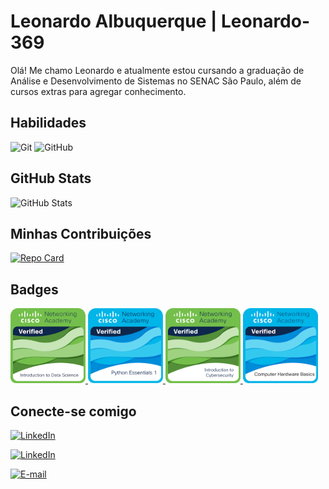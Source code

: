 # Leonardo Albuquerque | Leonardo-369

Olá! Me chamo Leonardo e atualmente estou cursando a graduação de Análise e Desenvolvimento de Sistemas no SENAC São Paulo, além de cursos extras para agregar conhecimento.



## Habilidades
![Git](https://img.shields.io/badge/GIT-E44C30?style=for-the-badge&logo=git&logoColor=white)
![GitHub](https://img.shields.io/badge/GitHub-100000?style=for-the-badge&logo=github&logoColor=white)

## GitHub Stats
![GitHub Stats](https://github-readme-stats.vercel.app/api?username=Leonardo-369&theme=transparent&bg_color=000&border_color=30A3DC&show_icons=true&icon_color=30A3DC&title_color=E94D5F&text_color=FFF&hide_title=true)

## Minhas Contribuições
[![Repo Card](https://github-readme-stats.vercel.app/api/pin/?username=Leonardo-369&repo=dio-lab-open-source&bg_color=000&border_color=30A3DC&show_icons=true&icon_color=30A3DC&title_color=E94D5F&text_color=FFF)](https://github.com/Leonardo-369/dio-lab-open-source)

## Badges
<a href="https://github.com/Leonardo-369/Leonardo-369/blob/main/introduction-to-data-science.png">
  <img src="https://github.com/Leonardo-369/Leonardo-369/blob/main/introduction-to-data-science.png?raw=true" alt="Cybersecurity Badge" width="120"/>
</a>
<a href="https://github.com/Leonardo-369/Leonardo-369/blob/main/python-essentials-1.1.png">
  <img src="https://github.com/Leonardo-369/Leonardo-369/blob/main/python-essentials-1.1.png?raw=true" alt="Cybersecurity Badge" width="120"/>
</a>
<a href="https://github.com/Leonardo-369/Leonardo-369/blob/main/introduction-to-cybersecurity.png">
  <img src="https://github.com/Leonardo-369/Leonardo-369/blob/main/introduction-to-cybersecurity.png?raw=true" alt="Cybersecurity Badge" width="120"/>
</a>
<a href="https://github.com/Leonardo-369/Leonardo-369/blob/main/computer-hardware-basics.png">
  <img src="https://github.com/Leonardo-369/Leonardo-369/blob/main/computer-hardware-basics.png?raw=true" alt="Cybersecurity Badge" width="120"/>
</a>




## Conecte-se comigo
<p align="left">
  <a href="https://www.linkedin.com/in/leonardo-albuquerque-11738053/">
    <img src="https://img.shields.io/badge/LinkedIn-0077B5?style=for-the-badge&logo=linkedin&logoColor=white" alt="LinkedIn"/>
  </a>
<p align="left">
  <a href="https://github.com/Leonardo-369">
    <img src="https://img.shields.io/badge/GitHub-100000?style=for-the-badge&logo=linkedin&logoColor=white" alt="LinkedIn"/>
  </a>


[![E-mail](https://img.shields.io/badge/-Email-000?style=for-the-badge&logo=microsoft-outlook&logoColor=007BFF)](mailto:leonardofam@hotmail.com)
